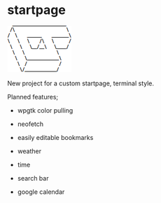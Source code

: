 # startpage

![alt text][logo]

[logo]: https://github.com/ChristianJuresh/startpage/blob/master/logo.png 
"CJ"

New project for a custom startpage, terminal style.

Planned features;

* wpgtk color pulling

* neofetch

* easily editable bookmarks

* weather

* time

* search bar

* google calendar

